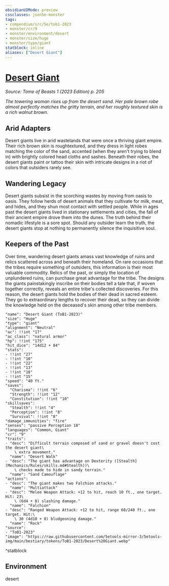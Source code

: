 ```yaml
---
obsidianUIMode: preview
cssclasses: json5e-monster
tags:
- compendium/src/5e/tob1-2023
- monster/cr/9
- monster/environment/desert
- monster/size/huge
- monster/type/giant
statblock: inline
aliases: ["Desert Giant"]
---
```

# [Desert Giant](Mechanics\bestiary\giant/desert-giant-tob1-2023.md)
*Source: Tome of Beasts 1 (2023 Edition) p. 205*  

*The towering woman rises up from the desert sand. Her pale brown robe almost perfectly matches the gritty terrain, and her roughly textured skin is a rich walnut brown.*

## Arid Adapters

Desert giants live in arid wastelands that were once a thriving giant empire. Their rich brown skin is roughtextured, and they dress in light robes matching the color of the sand, accented (when they aren't trying to blend in) with brightly colored head cloths and sashes. Beneath their robes, the desert giants paint or tattoo their skin with intricate designs in a riot of colors that outsiders rarely see.

## Wandering Legacy

Desert giants subsist in the scorching wastes by moving from oasis to oasis. They follow herds of desert animals that they cultivate for milk, meat, and hides, and they shun most contact with settled people. While in ages past the desert giants lived in stationary settlements and cities, the fall of their ancient empire drove them into the dunes. The truth behind their nomadic lifestyle is a sore spot. Should any outsider learn the truth, the desert giants stop at nothing to permanently silence the inquisitive soul.

## Keepers of the Past

Over time, wandering desert giants amass vast knowledge of ruins and relics scattered across and beneath their homeland. On rare occasions that the tribes require something of outsiders, this information is their most valuable commodity. Relics of the past, or simply the location of unplundered ruins, can purchase great advantage for the tribe. The designs the giants painstakingly inscribe on their bodies tell a tale that, if woven together correctly, reveals an entire tribe's collected discoveries. For this reason, the desert giants hold the bodies of their dead in sacred esteem. They go to extraordinary lengths to recover their dead, so they can divide the knowledge held on the deceased's skin among other tribe members.

```statblock
"name": "Desert Giant (ToB1-2023)"
"size": "Huge"
"type": "giant"
"alignment": "Neutral"
"ac": !!int "17"
"ac_class": "natural armor"
"hp": !!int "175"
"hit_dice": "14d12 + 84"
"stats":
- !!int "27"
- !!int "10"
- !!int "22"
- !!int "13"
- !!int "18"
- !!int "15"
"speed": "40 ft."
"saves":
  "Charisma": !!int "6"
  "Strength": !!int "12"
  "Constitution": !!int "10"
"skillsaves":
  "Stealth": !!int "4"
  "Perception": !!int "8"
  "Survival": !!int "8"
"damage_immunities": "fire"
"senses": "passive Perception 18"
"languages": "Common, Giant"
"cr": "9"
"traits":
- "desc": "Difficult terrain composed of sand or gravel doesn't cost the desert giant\
    \ extra movement."
  "name": "Desert Walk"
- "desc": "The giant has advantage on Dexterity ([Stealth](Mechanics/Rules/skills.md#Stealth))\
    \ checks made to hide in sandy terrain."
  "name": "Sand Camouflage"
"actions":
- "desc": "The giant makes two Falchion attacks."
  "name": "Multiattack"
- "desc": "Melee Weapon Attack: +12 to hit, reach 10 ft., one target. Hit: 23\
    \ (6d4 + 8) slashing damage."
  "name": "Falchion"
- "desc": "Ranged Weapon Attack: +12 to hit, range 60/240 ft., one target. Hit:\
    \ 30 (4d10 + 8) bludgeoning damage."
  "name": "Rock"
"source":
- "ToB1-2023"
"image": "https://raw.githubusercontent.com/5etools-mirror-3/5etools-img/main/bestiary/tokens/ToB1-2023/Desert%20Giant.webp"
```
^statblock

## Environment

desert